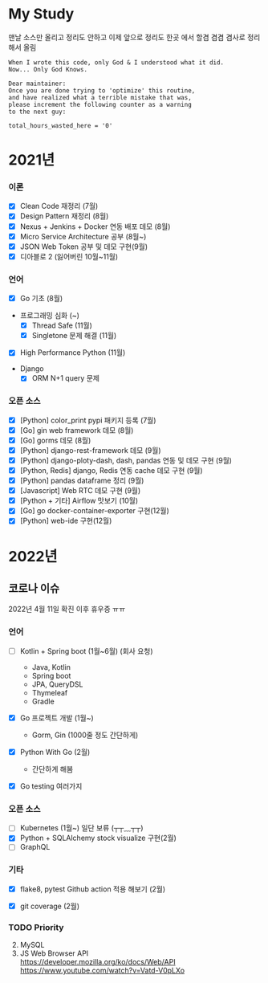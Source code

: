 # My Study
맨날 소스만 올리고 정리도 안하고 
이제 앞으로 정리도 한곳 에서 할겸 겸겸 겸사로 정리해서 올림
```
When I wrote this code, only God & I understood what it did.  
Now... Only God Knows.

Dear maintainer:
Once you are done trying to 'optimize' this routine,
and have realized what a terrible mistake that was,
please increment the following counter as a warning
to the next guy:

total_hours_wasted_here = '0'
```

# 2021년
### 이론
- [X] Clean Code 재정리 (7월)
- [X] Design Pattern 재정리 (8월)
- [X] Nexus + Jenkins + Docker 연동 배포 데모 (8월)
- [X] Micro Service Architecture 공부 (8월~)
- [X] JSON Web Token 공부 및 데모 구현(9월)
- [X] 디아블로 2 (잃어버린 10월~11월)

### 언어
- [X] Go 기초 (8월)
- 프로그래밍 심화 (~)
    - [X] Thread Safe (11월)
    - [X] Singletone 문제 해결 (11월)   
- [X] High Performance Python (11월)
- Django
  - [X] ORM N+1 query 문제  

### 오픈 소스
- [X] [Python] color_print pypi 패키지 등록 (7월)
- [X] [Go] gin web framework 데모 (8월) 
- [X] [Go] gorms 데모 (8월)
- [X] [Python] django-rest-framework 데모 (9월)
- [X] [Python] django-ploty-dash, dash, pandas 연동 및 데모 구현 (9월)
- [x] [Python, Redis] django, Redis 연동 cache 데모 구현 (9월)
- [X] [Python] pandas dataframe 정리 (9월)
- [X] [Javascript] Web RTC 데모 구현 (9월)
- [X] [Python + 기타] Airflow 맛보기 (10월)
- [X] [Go] go docker-container-exporter 구현(12월)
- [X] [Python] web-ide 구현(12월)

# 2022년

## 코로나 이슈
2022년 4월 11일 확진 이후 휴우증 ㅠㅠ

### 언어
- [ ] Kotlin + Spring boot (1월~6월) (회사 요청)
  - Java, Kotlin
  - Spring boot
  - JPA, QueryDSL
  - Thymeleaf
  - Gradle

- [X] Go 프로젝트 개발 (1월~)
  - Gorm, Gin (1000줄 정도 간단하게)
  
- [X] Python With Go (2월)
  - 간단하게 해봄
  
- [X] Go testing 여러가지 

### 오픈 소스
- [ ] Kubernetes (1월~) 일단 보류 (┬┬﹏┬┬)
- [X] Python + SQLAlchemy stock visualize 구현(2월)
- [ ] GraphQL

### 기타
- [X] flake8, pytest Github action 적용 해보기 (2월)
- [X] git coverage (2월)


### TODO Priority
2. MySQL
3. JS Web Browser API  
https://developer.mozilla.org/ko/docs/Web/API  
https://www.youtube.com/watch?v=Vatd-V0pLXo
